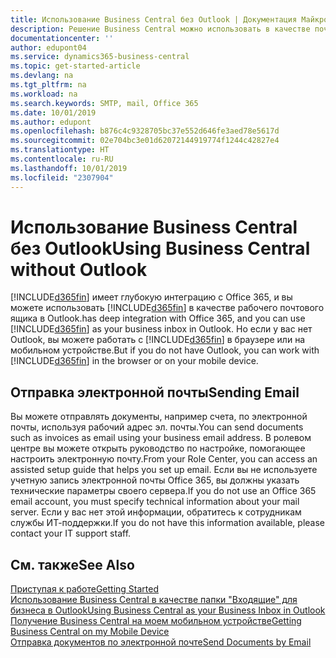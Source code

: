 ```yaml
---
title: Использование Business Central без Outlook | Документация Майкрософт
description: Решение Business Central можно использовать в качестве почтового ящика для бизнеса в Outlook, поскольку оно интегрировано с Office 365. Однако вы также можете работать без Outlook в браузере или на мобильном устройстве.
documentationcenter: ''
author: edupont04
ms.service: dynamics365-business-central
ms.topic: get-started-article
ms.devlang: na
ms.tgt_pltfrm: na
ms.workload: na
ms.search.keywords: SMTP, mail, Office 365
ms.date: 10/01/2019
ms.author: edupont
ms.openlocfilehash: b876c4c9328705bc37e552d646fe3aed78e5617d
ms.sourcegitcommit: 02e704bc3e01d62072144919774f1244c42827e4
ms.translationtype: HT
ms.contentlocale: ru-RU
ms.lasthandoff: 10/01/2019
ms.locfileid: "2307904"
---
```

# <a name="using-business-central-without-outlook"></a><span data-ttu-id="5c3b9-103">Использование Business Central без Outlook</span><span class="sxs-lookup"><span data-stu-id="5c3b9-103">Using Business Central without Outlook</span></span>
[!INCLUDE[d365fin](includes/d365fin_md.md)] <span data-ttu-id="5c3b9-104">имеет глубокую интеграцию с Office 365, и вы можете использовать [!INCLUDE[d365fin](includes/d365fin_md.md)] в качестве рабочего почтового ящика в Outlook.</span><span class="sxs-lookup"><span data-stu-id="5c3b9-104">has deep integration with Office 365, and you can use [!INCLUDE[d365fin](includes/d365fin_md.md)] as your business inbox in Outlook.</span></span> <span data-ttu-id="5c3b9-105">Но если у вас нет Outlook, вы можете работать с [!INCLUDE[d365fin](includes/d365fin_md.md)] в браузере или на мобильном устройстве.</span><span class="sxs-lookup"><span data-stu-id="5c3b9-105">But if you do not have Outlook, you can work with [!INCLUDE[d365fin](includes/d365fin_md.md)] in the browser or on your mobile device.</span></span>  

## <a name="sending-email"></a><span data-ttu-id="5c3b9-106">Отправка электронной почты</span><span class="sxs-lookup"><span data-stu-id="5c3b9-106">Sending Email</span></span>
<span data-ttu-id="5c3b9-107">Вы можете отправлять документы, например счета, по электронной почты, используя рабочий адрес эл. почты.</span><span class="sxs-lookup"><span data-stu-id="5c3b9-107">You can send documents such as invoices as email using your business email address.</span></span> <span data-ttu-id="5c3b9-108">В ролевом центре вы можете открыть руководство по настройке, помогающее настроить электронную почту.</span><span class="sxs-lookup"><span data-stu-id="5c3b9-108">From your Role Center, you can access an assisted setup guide that helps you set up email.</span></span> <span data-ttu-id="5c3b9-109">Если вы не используете учетную запись электронной почты Office 365, вы должны указать технические параметры своего сервера.</span><span class="sxs-lookup"><span data-stu-id="5c3b9-109">If you do not use an Office 365 email account, you must specify technical information about your mail server.</span></span> <span data-ttu-id="5c3b9-110">Если у вас нет этой информации, обратитесь к сотрудникам службы ИТ-поддержки.</span><span class="sxs-lookup"><span data-stu-id="5c3b9-110">If you do not have this information available, please contact your IT support staff.</span></span>  


## <a name="see-also"></a><span data-ttu-id="5c3b9-111">См. также</span><span class="sxs-lookup"><span data-stu-id="5c3b9-111">See Also</span></span>
[<span data-ttu-id="5c3b9-112">Приступая к работе</span><span class="sxs-lookup"><span data-stu-id="5c3b9-112">Getting Started</span></span>](product-get-started.md)  
[<span data-ttu-id="5c3b9-113">Использование Business Central в качестве папки "Входящие" для бизнеса в Outlook</span><span class="sxs-lookup"><span data-stu-id="5c3b9-113">Using Business Central as your Business Inbox in Outlook</span></span>](admin-outlook.md)  
[<span data-ttu-id="5c3b9-114">Получение Business Central на моем мобильном устройстве</span><span class="sxs-lookup"><span data-stu-id="5c3b9-114">Getting Business Central on my Mobile Device</span></span>](install-mobile-app.md)  
[<span data-ttu-id="5c3b9-115">Отправка документов по электронной почте</span><span class="sxs-lookup"><span data-stu-id="5c3b9-115">Send Documents by Email</span></span>](ui-how-send-documents-email.md)
